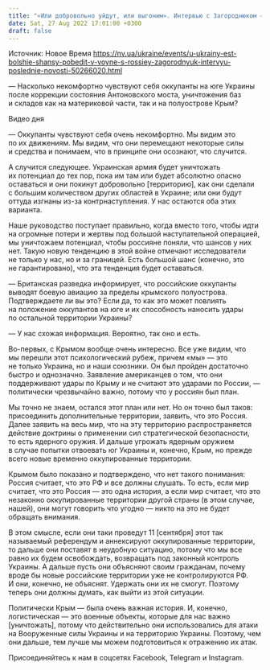 ```yaml
---
title: "«Или добровольно уйдут, или выгоним». Интервью с Загороднюком — о двух вещах, которые обеспечили Украине большие шансы на победу над Россией"
date: Sat, 27 Aug 2022 17:01:00 +0300
draft: false
---
```

Источник: Новое Время https://nv.ua/ukraine/events/u-ukrainy-est-bolshie-shansy-pobedit-v-voyne-s-rossiey-zagorodnyuk-intervyu-poslednie-novosti-50266020.html


— Насколько некомфортно чувствуют себя оккупанты на юге Украины после коррекции состояния Антоновского моста, уничтожения баз и складов как на материковой части, так и на полуострове Крым?

 Видео дня   

— Оккупанты чувствуют себя очень некомфортно. Мы видим это по их движениям. Мы видим, что они перемещают некоторые силы и средства и понимаем, что в принципе они осознают, что случится.

А случится следующее. Украинская армия будет уничтожать их потенциал до тех пор, пока им там или будет абсолютно опасно оставаться и они покинут добровольно [территорию], как они сделали с большим количеством других областей в Украине; или они будут оттуда изгнаны из-за контрнаступления. У нас остаются оба этих варианта.

Наше руководство поступает правильно, когда вместо того, чтобы идти на огромные потери и жертвы под большой наступательной операцией, мы уничтожаем потенциал, чтобы россияне поняли, что шансов у них нет. Такую новую тенденцию в этой войне отмечают исследователи не только у нас, но и за границей. Есть большой шанс (конечно, это не гарантировано), что эта тенденция будет оставаться.

— Британская разведка информирует, что российские оккупанты выводят боевую авиацию за пределы крымского полуострова. Подтверждаете ли вы это? Если да, то как это может повлиять на положение оккупантов на юге и их способность наносить удары по остальной территории Украины?

— У нас схожая информация. Вероятно, так оно и есть.

Во-первых, с Крымом вообще очень интересно. Все уже видим, что мы перешли этот психологический рубеж, причем «мы» — это не только Украина, но и наши союзники. Он был пройден достаточно быстро и однозначно. Заявление американцев о том, что они поддерживают удары по Крыму и не считают это ударами по России, — политически чрезвычайно важно, потому что у россиян был план.

Мы точно не знаем, остался этот план или нет. Но он точно был таков: присоединить дополнительные территории, заявить, что это Россия. Далее заявить на весь мир, что на эту территорию распространяется действие доктрины о применении сил стратегической безопасности, то есть ядерного оружия. И дальше угрожать ядерным оружием в случае попытки отвоевать юг Украины и, конечно, Крым, но прежде всего новые временно оккупированные территории.

Крымом было показано и подтверждено, что нет такого понимания: Россия считает, что это РФ и все должны слушать. То есть, если мир считает, что это Россия — это одна история, а если мир считает, что это незаконно оккупированные территории другой страны (в этом случае, нашей), они могут говорить что угодно — никто на это не будет обращать внимания.

В этом смысле, если они таки проведут 11 [сентября] этот так называемый референдум и аннексируют оккупированные территории, то дальше они поставят в неудобную ситуацию, потому что мы все равно их будем освобождать, возвращать под законный контроль Украины. А дальше пусть они объясняют своим гражданам, почему вроде бы новые российские территории уже не контролируются РФ. И они, конечно, не объяснят. Удержать они их не смогут. Поэтому теперь они должны думать, как выйти из этой ситуации.

Политически Крым — была очень важная история. И, конечно, логистическая — это военные объекты, которые для нас важно [уничтожать], потому что действительно они использовались для атаки на Вооруженные силы Украины и на территорию Украины. Поэтому, чем они дальше, тем лучше мы можем подготовиться к отражению их атак.

Присоединяйтесь к нам в соцсетях Facebook, Telegram и Instagram.
